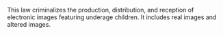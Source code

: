 This law criminalizes the production, distribution, and reception of electronic images featuring underage children. It includes real images and altered images.